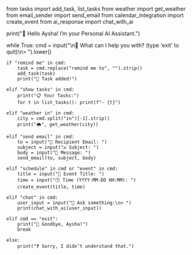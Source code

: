 from tasks import add_task, list_tasks
from weather import get_weather
from email_sender import send_email
from calendar_integration import create_event
from ai_response import chat_with_ai

print("🤖 Hello Aysha! I’m your Personal AI Assistant.")

while True:
    cmd = input("\n💬 What can I help you with? (type 'exit' to quit)\n> ").lower()

    if "remind me" in cmd:
        task = cmd.replace("remind me to", "").strip()
        add_task(task)
        print("📝 Task added!")

    elif "show tasks" in cmd:
        print("📋 Your Tasks:")
        for t in list_tasks(): print(f"- {t}")

    elif "weather in" in cmd:
        city = cmd.split("in")[-1].strip()
        print("🌦️", get_weather(city))

    elif "send email" in cmd:
        to = input("📧 Recipient Email: ")
        subject = input("✉️ Subject: ")
        body = input("💬 Message: ")
        send_email(to, subject, body)

    elif "schedule" in cmd or "event" in cmd:
        title = input("📌 Event Title: ")
        time = input("🕒 Time (YYYY-MM-DD HH:MM): ")
        create_event(title, time)

    elif "chat" in cmd:
        user_input = input("🧠 Ask something:\n> ")
        print(chat_with_ai(user_input))

    elif cmd == "exit":
        print("👋 Goodbye, Aysha!")
        break

    else:
        print("❓ Sorry, I didn’t understand that.")
